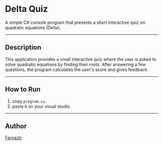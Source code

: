 # Delta Quiz 

A simple C# console program that presents a short interactive quiz on quadratic equations (Delta).

---

## Description

This application provides a small interactive quiz where the user is asked to solve quadratic equations by finding their roots. After answering a few questions, the program calculates the user's score and gives feedback.

---

## How to Run

1. copy `program.cs`.
2. paste it on your visual studio.


---

## Author

[Farnaztr](https://github.com/Farnaztr)
